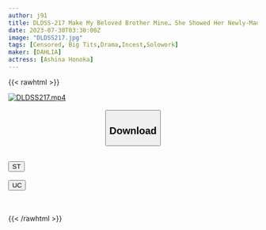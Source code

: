 ```yaml
---
author: j91
title: DLDSS-217 Make My Beloved Brother Mine… She Showed Her Newly-Made Little Brother A Big Tits That Could Overflow And Tempted Her Older Sister To Tempt Her, She Licked Her And Drowned Her Forbidden Loving Sex Honoka Ashina
date: 2023-07-30T03:30:00Z
image: "DLDSS217.jpg"
tags: [Censored, Big Tits,Drama,Incest,Solowork]
maker: [DAHLIA]
actress: [Ashina Honoka]
---
```



{{< rawhtml >}}

<div class="video" data-videoid="M77qYzkm7AImJRx">
    <a href="javascript:;">
        <img src="https://my.j91.asia/posts/DLDSS217/DLDSS217.jpg" width="WIDTH" height="HEIGHT" alt="DLDSS217.mp4" loading="lazy">
    </a>
</div>

<script type="text/javascript" src="https://j91.asia/asset/on-demand-st.js"></script>

<br>
  <link rel="stylesheet" href="https://j91.asia/asset/bs5.css">
  
  <center>
  <button class="btn btn-primary" type="button" data-bs-toggle="collapse" data-bs-target=".multi-collapse" aria-expanded="false" aria-controls="multiCollapseExample1 multiCollapseExample2"><h2>Download</h2></button></center>
</p>
<div class="row">
  <div class="col">
    <div class="collapse multi-collapse" id="multiCollapseExample1">
      <div class="card card-body">
	      	      <br>
<div class="buttons">  
<a href="https://streamtape.to/v/M77qYzkm7AImJRx"><button class="btn-hover color-3"><i class="fa fa-download"></i> ST</button></a></div>
    </div>
  </div>
</div>
  <div class="col">
    <div class="collapse multi-collapse" id="multiCollapseExample2">
      <div class="card card-body">
	      <br>
<div class="buttons">
    <a href="https://userscloud.com/23u2sabryimv"><button class="btn-hover color-9"><i class="fa fa-download"></i> UC</button></a></div>
<br><br>
      </div>
    </div>
  </div>
</div>

{{< /rawhtml >}}